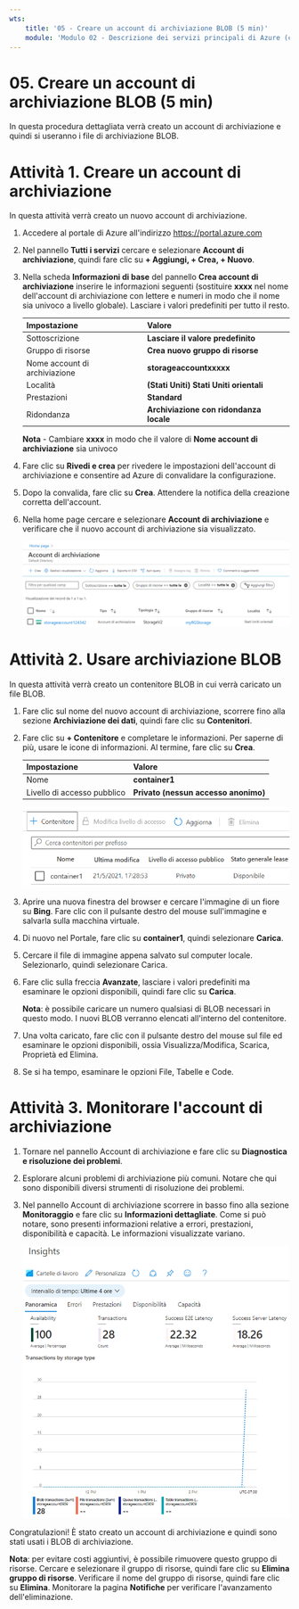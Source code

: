 ```yaml
---
wts:
    title: '05 - Creare un account di archiviazione BLOB (5 min)'
    module: 'Modulo 02 - Descrizione dei servizi principali di Azure (carichi di lavoro)'
---
```

# 05. Creare un account di archiviazione BLOB (5 min)

In questa procedura dettagliata verrà creato un account di archiviazione e quindi si useranno i file di archiviazione BLOB.

# Attività 1. Creare un account di archiviazione 

In questa attività verrà creato un nuovo account di archiviazione. 

1. Accedere al portale di Azure all'indirizzo <a href="https://portal.azure.com" target="_blank"><span style="color: #0066cc;" color="#0066cc">https://portal.azure.com</span></a>

2. Nel pannello **Tutti i servizi** cercare e selezionare **Account di archiviazione**, quindi fare clic su **+ Aggiungi, + Crea, + Nuovo**. 

3. Nella scheda **Informazioni di base** del pannello **Crea account di archiviazione** inserire le informazioni seguenti (sostituire **xxxx** nel nome dell'account di archiviazione con lettere e numeri in modo che il nome sia univoco a livello globale). Lasciare i valori predefiniti per tutto il resto.

    | Impostazione | Valore | 
    | --- | --- |
    | Sottoscrizione | **Lasciare il valore predefinito** |
    | Gruppo di risorse | **Crea nuovo gruppo di risorse** |
    | Nome account di archiviazione | **storageaccountxxxxx** |
    | Località | **(Stati Uniti) Stati Uniti orientali**  |
    | Prestazioni | **Standard** |
    | Ridondanza | **Archiviazione con ridondanza locale** |
    
    **Nota** - Cambiare **xxxx** in modo che il valore di **Nome account di archiviazione** sia univoco

5. Fare clic su **Rivedi e crea** per rivedere le impostazioni dell'account di archiviazione e consentire ad Azure di convalidare la configurazione. 

6. Dopo la convalida, fare clic su **Crea**. Attendere la notifica della creazione corretta dell'account. 

7. Nella home page cercare e selezionare **Account di archiviazione** e verificare che il nuovo account di archiviazione sia visualizzato.

    ![Screenshot del nuovo account di archiviazione creato nel portale di Azure.](../images/0401.png)

# Attività 2. Usare archiviazione BLOB

In questa attività verrà creato un contenitore BLOB in cui verrà caricato un file BLOB. 

1. Fare clic sul nome del nuovo account di archiviazione, scorrere fino alla sezione **Archiviazione dei dati**, quindi fare clic su **Contenitori**.

2. Fare clic su **+ Contenitore** e completare le informazioni. Per saperne di più, usare le icone di informazioni. Al termine, fare clic su **Crea**.


    | Impostazione | Valore |
    | --- | --- |
    | Nome | **container1**  |
    | Livello di accesso pubblico| **Privato (nessun accesso anonimo)** |
  

    ![Screenshot del nuovo contenitore BLOB creato nell'account di archiviazione nel portale di Azure.](../images/0402.png)

4. Aprire una nuova finestra del browser e cercare l'immagine di un fiore su **Bing**. Fare clic con il pulsante destro del mouse sull'immagine e salvarla sulla macchina virtuale. 

6. Di nuovo nel Portale, fare clic su **container1**, quindi selezionare **Carica**.

5. Cercare il file di immagine appena salvato sul computer locale. Selezionarlo, quindi selezionare Carica.

   
6. Fare clic sulla freccia **Avanzate**, lasciare i valori predefiniti ma esaminare le opzioni disponibili, quindi fare clic su **Carica**.

    **Nota**: è possibile caricare un numero qualsiasi di BLOB necessari in questo modo. I nuovi BLOB verranno elencati all'interno del contenitore.

7. Una volta caricato, fare clic con il pulsante destro del mouse sul file ed esaminare le opzioni disponibili, ossia Visualizza/Modifica, Scarica, Proprietà ed Elimina. 

8. Se si ha tempo, esaminare le opzioni File, Tabelle e Code.

# Attività 3. Monitorare l'account di archiviazione

1. Tornare nel pannello Account di archiviazione e fare clic su **Diagnostica e risoluzione dei problemi**. 

2. Esplorare alcuni problemi di archiviazione più comuni. Notare che qui sono disponibili diversi strumenti di risoluzione dei problemi.

3. Nel pannello Account di archiviazione scorrere in basso fino alla sezione **Monitoraggio** e fare clic su **Informazioni dettagliate**. Come si può notare, sono presenti informazioni relative a errori, prestazioni, disponibilità e capacità. Le informazioni visualizzate variano.

    ![Screenshot della pagina Informazioni dettagliate dell'account di archiviazione.](../images/0403.PNG)

Congratulazioni! È stato creato un account di archiviazione e quindi sono stati usati i BLOB di archiviazione.

**Nota**: per evitare costi aggiuntivi, è possibile rimuovere questo gruppo di risorse. Cercare e selezionare il gruppo di risorse, quindi fare clic su **Elimina gruppo di risorse**. Verificare il nome del gruppo di risorse, quindi fare clic su **Elimina**. Monitorare la pagina **Notifiche** per verificare l'avanzamento dell'eliminazione.
